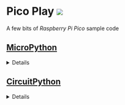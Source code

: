 # Pico Play ![](images/GraphML.icon.png)
A few bits of _Raspberry Pi Pico_ sample code

## [MicroPython](https://micropython.org/)
<details>

* [blink-irq.py](micro-python/blink-irq.py)
  * blink LED in PIO
  * PIO raises interrupt
  * interrupt is handled in a lambda
* [blink-pio.py](micro-python/blink-pio.py)
  * blink LED in PIO

</details>

## [CircuitPython](https://circuitpython.org/)
<details>

</details>

